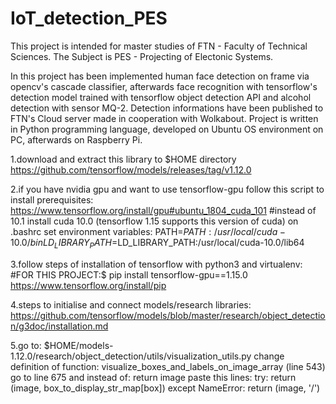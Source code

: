# IoT_detection_PES

This project is intended for master studies of FTN - Faculty of Technical Sciences. The Subject is PES - Projecting of Electonic Systems. 

In this project has been implemented human face detection on frame via opencv's cascade classifier, afterwards face recognition with tensorflow's detection model trained with tensorflow object detection API and alcohol detection with sensor MQ-2. Detection informations have been published to FTN's Cloud server made in cooperation with Wolkabout. Project is written in Python programming language, developed on Ubuntu OS environment on PC, afterwards on Raspberry Pi.

1.download and extract this library to $HOME directory
https://github.com/tensorflow/models/releases/tag/v1.12.0

2.if you have nvidia gpu and want to use tensorflow-gpu follow this script to install prerequisites:
https://www.tensorflow.org/install/gpu#ubuntu_1804_cuda_101 
#instead of 10.1 install cuda 10.0 (tensorflow 1.15 supports this version of cuda)
on .bashrc set environment variables:
PATH=$PATH:/usr/local/cuda-10.0/bin
LD_LIBRARY_PATH=$LD_LIBRARY_PATH:/usr/local/cuda-10.0/lib64

3.follow steps of installation of tensorflow with python3 and virtualenv:
#FOR THIS PROJECT:$ pip install tensorflow-gpu==1.15.0 
https://www.tensorflow.org/install/pip

4.steps to initialise and connect models/research libraries:
https://github.com/tensorflow/models/blob/master/research/object_detection/g3doc/installation.md

5.go to: $HOME/models-1.12.0/research/object_detection/utils/visualization_utils.py
change definition of function: visualize_boxes_and_labels_on_image_array (line 543)
go to line 675 and instead of:
  return image
paste this lines:
  try:
    return (image, box_to_display_str_map[box])
  except NameError:
    return (image, '/')
